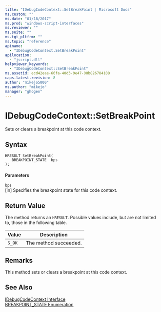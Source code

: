 ```yaml
---
title: "IDebugCodeContext::SetBreakPoint | Microsoft Docs"
ms.custom: ""
ms.date: "01/18/2017"
ms.prod: "windows-script-interfaces"
ms.reviewer: ""
ms.suite: ""
ms.tgt_pltfrm: ""
ms.topic: "reference"
apiname: 
  - "IDebugCodeContext.SetBreakPoint"
apilocation: 
  - "jscript.dll"
helpviewer_keywords: 
  - "IDebugCodeContext::SetBreakPoint"
ms.assetid: ecd42eae-66fa-40d3-9e47-08b826784108
caps.latest.revision: 8
author: "mikejo5000"
ms.author: "mikejo"
manager: "ghogen"
---
```

# IDebugCodeContext::SetBreakPoint
Sets or clears a breakpoint at this code context.  
  
## Syntax  
  
```  
HRESULT SetBreakPoint(  
   BREAKPOINT_STATE  bps  
);  
```  
  
#### Parameters  
 `bps`  
 [in] Specifies the breakpoint state for this code context.  
  
## Return Value  
 The method returns an `HRESULT`. Possible values include, but are not limited to, those in the following table.  
  
|Value|Description|  
|-----------|-----------------|  
|`S_OK`|The method succeeded.|  
  
## Remarks  
 This method sets or clears a breakpoint at this code context.  
  
## See Also  
 [IDebugCodeContext Interface](../../winscript/reference/idebugcodecontext-interface.md)   
 [BREAKPOINT_STATE Enumeration](../../winscript/reference/breakpoint-state-enumeration.md)